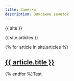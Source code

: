```yaml
---
title: Заметки
description: Описание заметок
---
```


<p>{{ site }}</p>
<p>{{ site.articles }}</p>
{% for article in site.articles %}
  <a href="{{ article.url }}">
    <h2>{{ article.title }}</h2>
  </a>
{% endfor %}Test